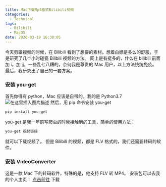 ```yaml
---
title: Mac下载Mp4格式Bilibili视频
categories:
  - Technical
tags:
  - Bilibili
  - MacOS
date: 2020-03-19 16:38:05	
---
```


今天剪辑视频的时候，在 Bilibili 看到了想要的素材。想着白嫖是多么的舒服，于是研究了几个小时碰瓷 Bilibili 视频的方法。
网上是有挺多的，什么在 bilibili 前面加 i，加 jj，一些乱七八糟的，奈何我是尊贵的 Mac 用户，以上方法统统免疫。
最后，我研究出了自己的一套方案。

<!-- more -->

### 安装 you-get

首先你得有 python，Mac 应该是自带的。我的是 Python3.7
![在这里插入图片描述](https://img-blog.csdnimg.cn/20200228230846653.png?x-oss-process=image/watermark,type_ZmFuZ3poZW5naGVpdGk,shadow_10,text_aHR0cHM6Ly9ibG9nLmNzZG4ubmV0L3FxXzM5NDk4NzAx,size_16,color_FFFFFF,t_70)
然后，用 pip 命令安装 you-get

```bash
pip install you-get
```

you-get 是我一年前写爬虫的时候接触到的工具，简单的使用方法：

```bash
you-get 视频链接
```

就可以下载视频了。
但是 Bilibili 的视频，都是 FLV 格式的，我们还需要转码的软件。

### 安装 VideoConverter

这是一款 Mac 下的转码软件，特殊的是，他支持 FLV 转 MP4。
安装包可以去我的个人主页：
[点击前往](http://www.leiblog.wang/material)
下载
